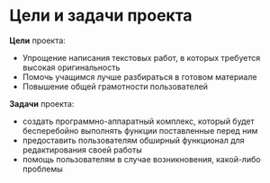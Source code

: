 # Цели и задачи проекта

**Цели** проекта:

 * Упрощение написания текстовых работ, в которых требуется высокая оригинальность
 * Помочь учащимся лучше разбираться в готовом материале
 * Повышение общей грамотности пользователей
 
**Задачи** проекта:
 * создать программно-аппаратный комплекс, который будет бесперебойно выполнять функции поставленные перед ним
 * предоставить пользователям обширный функционал для редактирования своей работы
 * помощь пользователям в случае возникновения, какой-либо проблемы